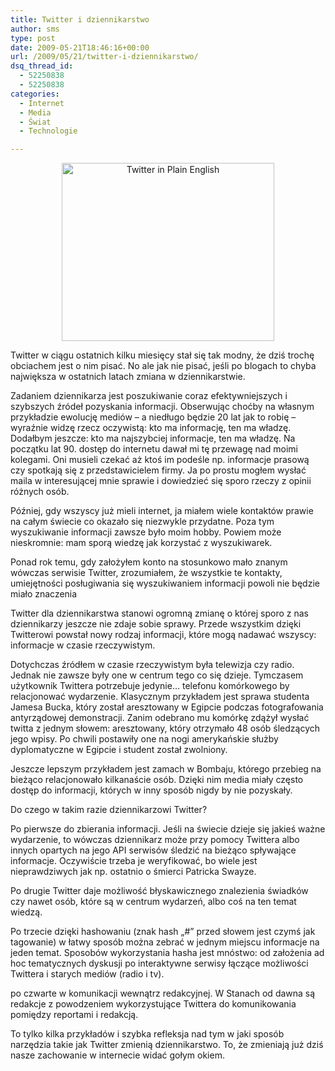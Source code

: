 ```yaml
---
title: Twitter i dziennikarstwo
author: sms
type: post
date: 2009-05-21T18:46:16+00:00
url: /2009/05/21/twitter-i-dziennikarstwo/
dsq_thread_id:
  - 52250838
  - 52250838
categories:
  - Internet
  - Media
  - Świat
  - Technologie

---
```

<a style="margin: 0pt auto; padding: 0px 6px; text-align: center; display: block;" id="aptureLink_ZaNGfGFGrB" href="http://www.youtube.com/watch?v=ddO9idmax0o"><img title="Twitter in Plain English" src="http://s1.ytimg.com/vi/ddO9idmax0o/default.jpg" style="border: 0px none ; width: 340px; height: 285px;" /></a>

Twitter w ciągu ostatnich kilku miesięcy stał się tak modny, że dziś trochę obciachem jest o nim pisać. No ale jak nie pisać, jeśli po blogach to chyba największa w ostatnich latach zmiana w dziennikarstwie.
  
<!--more-->


  
Zadaniem dziennikarza jest poszukiwanie coraz efektywniejszych i szybszych źródeł pozyskania informacji. Obserwując choćby na własnym przykładzie ewolucję mediów &#8211; a niedługo będzie 20 lat jak to robię &#8211; wyraźnie widzę rzecz oczywistą: kto ma informację, ten ma władzę. Dodałbym jeszcze: kto ma najszybciej informacje, ten ma władzę. Na początku lat 90. dostęp do internetu dawał mi tę przewagę nad moimi kolegami. Oni musieli czekać aż ktoś im podeśle np. informacje prasową czy spotkają się z przedstawicielem firmy. Ja po prostu mogłem wysłać maila w interesującej mnie sprawie i dowiedzieć się sporo rzeczy z opinii różnych osób.
  
Później, gdy wszyscy już mieli internet, ja miałem wiele kontaktów prawie na całym świecie co okazało się niezwykle przydatne. Poza tym wyszukiwanie informacji zawsze było moim hobby. Powiem może nieskromnie: mam sporą wiedzę jak korzystać z wyszukiwarek.
  
Ponad rok temu, gdy założyłem konto na stosunkowo mało znanym wówczas serwisie Twitter, zrozumiałem, że wszystkie te kontakty, umiejętności posługiwania się wyszukiwaniem informacji powoli nie będzie miało znaczenia

Twitter dla dziennikarstwa stanowi ogromną zmianę o której sporo z nas dziennikarzy jeszcze nie zdaje sobie sprawy. Przede wszystkim dzięki Twitterowi powstał nowy rodzaj informacji, które mogą nadawać wszyscy: informacje w czasie rzeczywistym.
  
Dotychczas źródłem w czasie rzeczywistym była telewizja czy radio. Jednak nie zawsze były one w centrum tego co się dzieje. Tymczasem użytkownik Twittera potrzebuje jedynie&#8230; telefonu komórkowego by relacjonować wydarzenie. Klasycznym przykładem jest sprawa studenta Jamesa Bucka, który został aresztowany w Egipcie podczas fotografowania antyrządowej demonstracji. Zanim odebrano mu komórkę zdążył wysłać twitta z jednym słowem: aresztowany, który otrzymało 48 osób śledzących jego wpisy. Po chwili postawiły one na nogi amerykańskie służby dyplomatyczne w Egipcie i student został zwolniony.
  
Jeszcze lepszym przykładem jest zamach w Bombaju, którego przebieg na bieżąco relacjonowało kilkanaście osób. Dzięki nim media miały często dostęp do informacji, których w inny sposób nigdy by nie pozyskały.

Do czego w takim razie dziennikarzowi Twitter?

Po pierwsze do zbierania informacji. Jeśli na świecie dzieje się jakieś ważne wydarzenie, to wówczas dziennikarz może przy pomocy Twittera albo innych opartych na jego API serwisów śledzić na bieżąco spływające informacje. Oczywiście trzeba je weryfikować, bo wiele jest nieprawdziwych jak np. ostatnio o śmierci Patricka Swayze.

Po drugie Twitter daje możliwość błyskawicznego znalezienia świadków czy nawet osób, które są w centrum wydarzeń, albo coś na ten temat wiedzą.

Po trzecie dzięki hashowaniu (znak hash &#8222;#&#8221; przed słowem jest czymś jak tagowanie) w łatwy sposób można zebrać w jednym miejscu informacje na jeden temat. Sposobów wykorzystania hasha jest mnóstwo: od założenia ad hoc tematycznych dyskusji po interaktywne serwisy łączące możliwości Twittera i starych mediów (radio i tv).

po czwarte w komunikacji wewnątrz redakcyjnej. W Stanach od dawna są redakcje z powodzeniem wykorzystujące Twittera do komunikowania pomiędzy reportami i redakcją.

To tylko kilka przykładów i szybka refleksja nad tym w jaki sposób narzędzia takie jak Twitter zmienią dziennikarstwo. To, że zmieniają już dziś nasze zachowanie w internecie widać gołym okiem.